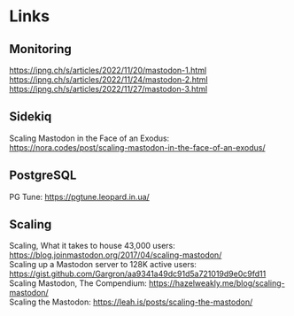 # Links
## Monitoring
https://ipng.ch/s/articles/2022/11/20/mastodon-1.html  
https://ipng.ch/s/articles/2022/11/24/mastodon-2.html  
https://ipng.ch/s/articles/2022/11/27/mastodon-3.html  

## Sidekiq
Scaling Mastodon in the Face of an Exodus: https://nora.codes/post/scaling-mastodon-in-the-face-of-an-exodus/  

## PostgreSQL
PG Tune: https://pgtune.leopard.in.ua/

## Scaling
Scaling, What it takes to house 43,000 users: https://blog.joinmastodon.org/2017/04/scaling-mastodon/  
Scaling up a Mastodon server to 128K active users: https://gist.github.com/Gargron/aa9341a49dc91d5a721019d9e0c9fd11  
Scaling Mastodon, The Compendium: https://hazelweakly.me/blog/scaling-mastodon/  
Scaling the Mastodon: https://leah.is/posts/scaling-the-mastodon/

